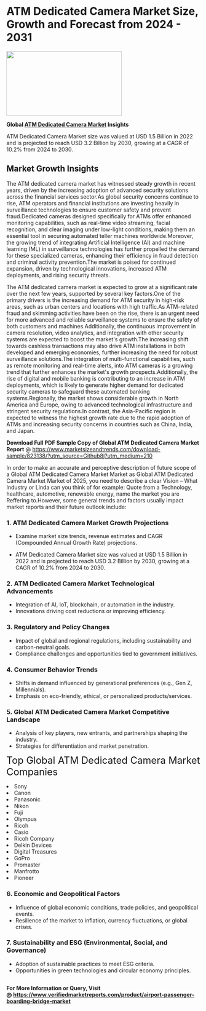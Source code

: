 <H1>ATM Dedicated Camera Market Size, Growth and Forecast from 2024 - 2031</H1><img class="aligncenter size-medium wp-image-584254" src="https://thirdeyenews.in/wp-content/uploads/2024/09/Global-Market-Research-300x168.jpeg" alt="" width="300" height="168" /><p><strong>Global&nbsp;<a href="https://www.marketsizeandtrends.com/download-sample/823138/?utm_source=Github8j?utm_medium=210">ATM Dedicated Camera Market</a> Insights</strong></p><p>ATM Dedicated Camera Market size was valued at USD 1.5 Billion in 2022 and is projected to reach USD 3.2 Billion by 2030, growing at a CAGR of 10.2% from 2024 to 2030.</p><p><h2>Market Growth Insights</h2> <p>The ATM dedicated camera market has witnessed steady growth in recent years, driven by the increasing adoption of advanced security solutions across the financial services sector.As global security concerns continue to rise, ATM operators and financial institutions are investing heavily in surveillance technologies to ensure customer safety and prevent fraud.Dedicated cameras designed specifically for ATMs offer enhanced monitoring capabilities, such as real-time video streaming, facial recognition, and clear imaging under low-light conditions, making them an essential tool in securing automated teller machines worldwide.Moreover, the growing trend of integrating Artificial Intelligence (AI) and machine learning (ML) in surveillance technologies has further propelled the demand for these specialized cameras, enhancing their efficiency in fraud detection and criminal activity prevention.The market is poised for continued expansion, driven by technological innovations, increased ATM deployments, and rising security threats.</p> <p>The ATM dedicated camera market is expected to grow at a significant rate over the next few years, supported by several key factors.One of the primary drivers is the increasing demand for ATM security in high-risk areas, such as urban centers and locations with high traffic.As ATM-related fraud and skimming activities have been on the rise, there is an urgent need for more advanced and reliable surveillance systems to ensure the safety of both customers and machines.Additionally, the continuous improvement in camera resolution, video analytics, and integration with other security systems are expected to boost the market's growth.The increasing shift towards cashless transactions may also drive ATM installations in both developed and emerging economies, further increasing the need for robust surveillance solutions.The integration of multi-functional capabilities, such as remote monitoring and real-time alerts, into ATM cameras is a growing trend that further enhances the market's growth prospects.Additionally, the rise of digital and mobile banking is contributing to an increase in ATM deployments, which is likely to generate higher demand for dedicated security cameras to safeguard these automated banking systems.Regionally, the market shows considerable growth in North America and Europe, owing to advanced technological infrastructure and stringent security regulations.In contrast, the Asia-Pacific region is expected to witness the highest growth rate due to the rapid adoption of ATMs and increasing security concerns in countries such as China, India, and Japan.</p><p><span class=""><strong>Download Full PDF Sample Copy of Global ATM Dedicated Camera Market Report</strong> @ <a href="https://www.marketsizeandtrends.com/download-sample/823138/?utm_source=Github8j?utm_medium=210" target="_blank">https://www.marketsizeandtrends.com/download-sample/823138/?utm_source=Github8j?utm_medium=210</a></span></p><p>In order to make an accurate and perceptive description of future scope of a Global&nbsp;ATM Dedicated Camera Market Market as Global&nbsp;ATM Dedicated Camera Market Market of 2025, you need to describe a clear Vision &ndash; What Industry or Linda can you think of for example: Quote from a Technology, healthcare, automotive, renewable energy, name the market you are Reffering to.However, some general trends and factors usually impact market reports and their future outlook include:</p><h3>1.&nbsp;<strong>ATM Dedicated Camera Market Growth Projections</strong></h3><ul><li>Examine market size trends, revenue estimates and CAGR (Compounded Annual Growth Rate) projections.</li><li><p>ATM Dedicated Camera Market size was valued at USD 1.5 Billion in 2022 and is projected to reach USD 3.2 Billion by 2030, growing at a CAGR of 10.2% from 2024 to 2030.</p></li></ul><h3>2.&nbsp;<strong>ATM Dedicated Camera Market Technological Advancements</strong></h3><ul><li>Integration of AI, IoT, blockchain, or automation in the industry.</li><li>Innovations driving cost reductions or improving efficiency.</li></ul><h3>3.&nbsp;<strong>Regulatory and Policy Changes</strong></h3><ul><li>Impact of global and regional regulations, including sustainability and carbon-neutral goals.</li><li>Compliance challenges and opportunities tied to government initiatives.</li></ul><h3>4.&nbsp;<strong>Consumer Behavior Trends</strong></h3><ul><li>Shifts in demand influenced by generational preferences (e.g., Gen Z, Millennials).</li><li>Emphasis on eco-friendly, ethical, or personalized products/services.</li></ul><h3>5.&nbsp;<strong>Global ATM Dedicated Camera Market Competitive Landscape</strong></h3><ul><li>Analysis of key players, new entrants, and partnerships shaping the industry.</li><li>Strategies for differentiation and market penetration.</li></ul><p data-pm-slice="1 1 []"><span style="color: inherit; font-family: inherit; font-size: 25px;">Top Global ATM Dedicated Camera Market Companies</span></p><div class="" data-test-id=""><p><li>Sony</li><li> Canon</li><li> Panasonic</li><li> Nikon</li><li> Fuji</li><li> Olympus</li><li> Ricoh</li><li> Casio</li><li> Ricoh Company</li><li> Delkin Devices</li><li> Digital Treasures</li><li> GoPro</li><li> Promaster</li><li> Manfrotto</li><li> Pioneer</li></p></div><h3>6.&nbsp;<strong>Economic and Geopolitical Factors</strong></h3><ul><li>Influence of global economic conditions, trade policies, and geopolitical events.</li><li>Resilience of the market to inflation, currency fluctuations, or global crises.</li></ul><h3>7.&nbsp;<strong>Sustainability and ESG (Environmental, Social, and Governance)</strong></h3><ul><li>Adoption of sustainable practices to meet ESG criteria.</li><li>Opportunities in green technologies and circular economy principles.</li></ul><h2><strong style="font-size: 14px;">For More Information or Query, Visit @&nbsp;</strong><a style="background-color: #ffffff; font-size: 14px;" href="https://www.marketsizeandtrends.com/report/atm-dedicated-camera-market/" target="_blank">https://www.verifiedmarketreports.com/product/airport-passenger-boarding-bridge-market</a></h2>